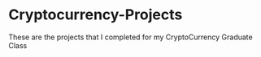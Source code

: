# Cryptocurrency-Projects
These are the projects that I completed for my CryptoCurrency Graduate Class
